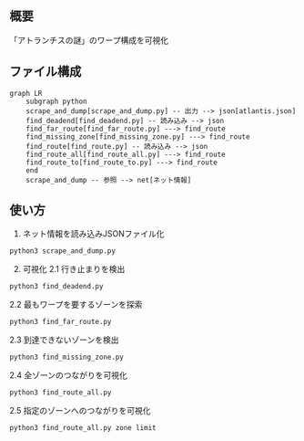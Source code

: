 
## 概要
「アトランチスの謎」のワープ構成を可視化

## ファイル構成
```mermaid
graph LR
	subgraph python
	scrape_and_dump[scrape_and_dump.py] -- 出力 --> json[atlantis.json]
	find_deadend[find_deadend.py] -- 読み込み --> json
	find_far_route[find_far_route.py] ---> find_route
	find_missing_zone[find_missing_zone.py] ---> find_route
	find_route[find_route.py] -- 読み込み --> json
	find_route_all[find_route_all.py] ---> find_route
	find_route_to[find_route_to.py] ---> find_route
	end
	scrape_and_dump -- 参照 --> net[ネット情報]
```

## 使い方
1. ネット情報を読み込みJSONファイル化
```
python3 scrape_and_dump.py
```
2. 可視化
2.1 行き止まりを検出
```
python3 find_deadend.py
```
2.2 最もワープを要するゾーンを探索
```
python3 find_far_route.py
```
2.3 到達できないゾーンを検出
```
python3 find_missing_zone.py
```
2.4 全ゾーンのつながりを可視化
```
python3 find_route_all.py
```
2.5 指定のゾーンへのつながりを可視化
```
python3 find_route_all.py zone limit
```
